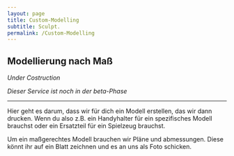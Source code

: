 ```yaml
---
layout: page
title: Custom-Modelling
subtitle: Sculpt.
permalink: /Custom-Modelling
---
```


## Modellierung nach Maß

_Under Costruction_

_Dieser Service ist noch in der beta-Phase_

---

Hier geht es darum, dass wir für dich ein Modell erstellen, das wir dann drucken. Wenn du also z.B. ein Handyhalter für ein spezifisches Modell brauchst oder ein Ersatzteil für ein Spielzeug brauchst.

Um ein maßgerechtes Modell brauchen wir Pläne und abmessungen. Diese könnt ihr auf ein Blatt zeichnen und es an uns als Foto schicken. 

